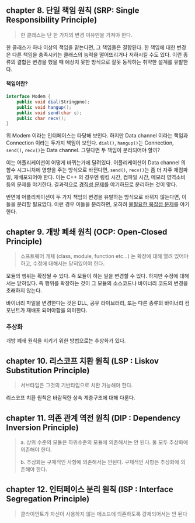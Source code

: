 
[//]: # (todo 각 챕터별 적절한 code example 추가)

## chapter 8. 단일 책임 원칙 (SRP: Single Responsibility Principle)

> 한 클래스는 단 한 가지의 변경 이유만을 가져야 한다.

한 클래스가 하나 이상의 책임을 맡는다면, 그 책임들은 결합된다.
한 책임에 대한 변경은 다른 책임을 충족시키는 클래스의 능력을 떨어뜨리거나 저하시킬 수도 있다.
이런 종류의 결합은 변경을 했을 때 예상치 못한 방식으로 잘못 동작하는 취약한 설계를 유발한다.

#### 책임이란?

```java
interface Modem {
    public void dial(Stringpno);
    public void hangup();
    public void send(char c);
    public char recv();
}
```

위 Modem 이라는 인터페이스는 타당해 보인다.
하지만 Data channel 이라는 책임과 Connection 이라는 두가지 책임이 보인다.
`dial()`, `hangup()`는  Connection,
`send()`, `recv()`는  Data channel.
그렇다면 두 책임이 분리되어야 할까?

이는 어플리케이션이 어떻게 바뀌는가에 달려있다.
어플리케이션이 Data channel 의 함수 시그니처에 영향을 주는 방식으로 바뀐다면,
`send()`, `recv()`는 좀 더 자주 재컴파일, 재배포되어야 한다.
이는 C++ 의 경우엔 링킹 시간, 컴파일 시간, 메모리 영역소비 등의 문제를 야기한다.
결과적으로 [경직성 문제]()를 야기하므로 분리하는 것이 맞다.

반면에 어플리케이션이 두 가지 책임의 변경을 유발하는 방식으로 바뀌지 않는다면, 이들을 분리할 필요없다.
이런 경우 이들을 분리하면, 오히려 [불필요한 복잡성 문제]()를 야기한다.



## chapter 9. 개방 폐쇄 원칙 (OCP: Open-Closed Principle)

> 소프트웨어 개체 (class, module, function etc...) 는 확장에 대해 열려 있어야 하고, 수정에 대해서는 닫혀있어야 한다.

모듈의 행위는 확장될 수 있다. 즉 모듈이 하는 일을 변경할 수 있다. 하지만 수정에 대해서는 닫혀있다. 즉 행위를 확장하는 것이 그 모듈의 소스코드나 바이너리 코드의 변경을 초래하지 않는다.

바이너리 파일을 변경한다는 것은 DLL, 공유 라이브러리, 또는 다른 종류의 바이너리 컴포넌트가 재배포 되어야함을 의미한다.  

### 추상화

개방 폐쇄 원칙을 지키기 위한 방법으로는 추상화가 있다.

## chapter 10. 리스코프 치환 원칙 (LSP : Liskov Substitution Principle)

> 서브타입은 그것의 기반타입으로 치환 가능해야 한다.

리스코프 치환 원칙은 바람직한 상속 계층구조에 대해 다룬다.


## chapter 11. 의존 관계 역전 원칙 (DIP : Dependency Inversion Principle)

> a. 상위 수준의 모듈은 하위수준의 모듈에 의존해서는 안 된다. 둘 모두 추상화에 의존해야 한다.
> 
> b. 추상화는 구체적인 사항에 의존해서는 안된다. 구체적인 사항은 추상화에 의존해야 한다.


## chapter 12. 인터페이스 분리 원칙 (ISP : Interface Segregation Principle)

> 클라이언트가 자신이 사용하지 않는 메소드에 의존하도록 강제되어서는 안 된다

